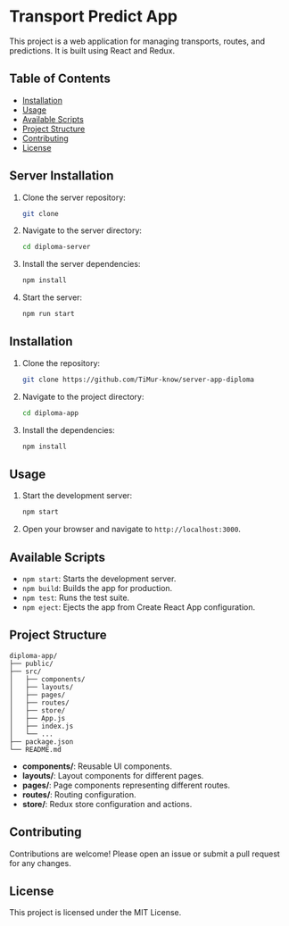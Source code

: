 # Transport Predict App

This project is a web application for managing transports, routes, and predictions. It is built using React and Redux.

## Table of Contents

- [Installation](#installation)
- [Usage](#usage)
- [Available Scripts](#available-scripts)
- [Project Structure](#project-structure)
- [Contributing](#contributing)
- [License](#license)

## Server Installation

1. Clone the server repository:
   ```sh
   git clone 
   ```
2. Navigate to the server directory:
   ```sh
   cd diploma-server
   ```
3. Install the server dependencies:
   ```sh
   npm install
   ```
4. Start the server:
   ```sh
   npm run start
   ```

## Installation

1. Clone the repository:
   ```sh
   git clone https://github.com/TiMur-know/server-app-diploma
   ```
2. Navigate to the project directory:
   ```sh
   cd diploma-app
   ```
3. Install the dependencies:
   ```sh
   npm install
   ```

## Usage

1. Start the development server:
   ```sh
   npm start
   ```
2. Open your browser and navigate to `http://localhost:3000`.

## Available Scripts

- `npm start`: Starts the development server.
- `npm build`: Builds the app for production.
- `npm test`: Runs the test suite.
- `npm eject`: Ejects the app from Create React App configuration.

## Project Structure

```
diploma-app/
├── public/
├── src/
│   ├── components/
│   ├── layouts/
│   ├── pages/
│   ├── routes/
│   ├── store/
│   ├── App.js
│   ├── index.js
│   └── ...
├── package.json
└── README.md
```

- **components/**: Reusable UI components.
- **layouts/**: Layout components for different pages.
- **pages/**: Page components representing different routes.
- **routes/**: Routing configuration.
- **store/**: Redux store configuration and actions.

## Contributing

Contributions are welcome! Please open an issue or submit a pull request for any changes.

## License

This project is licensed under the MIT License.
